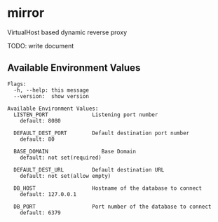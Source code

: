 # mirror

VirtualHost based dynamic reverse proxy

TODO: write document

## Available Environment Values

```
Flags:
  -h, --help: this message
  --version:  show version

Available Environment Values:
  LISTEN_PORT              Listening port number
    default: 8080

  DEFAULT_DEST_PORT        Default destination port number
    default: 80

  BASE_DOMAIN                 Base Domain
    default: not set(required)

  DEFAULT_DEST_URL         Default destination URL
    default: not set(allow empty)

  DB_HOST                  Hostname of the database to connect
    default: 127.0.0.1

  DB_PORT                  Port number of the database to connect
    default: 6379
```